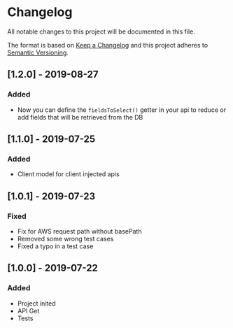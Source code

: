 # Changelog

All notable changes to this project will be documented in this file.

The format is based on [Keep a Changelog](http://keepachangelog.com/en/1.0.0/)
and this project adheres to [Semantic Versioning](http://semver.org/spec/v2.0.0.html).

## [1.2.0] - 2019-08-27
### Added
- Now you can define the `fieldsToSelect()` getter in your api to reduce or add fields that will be retrieved from the DB

## [1.1.0] - 2019-07-25
### Added
- Client model for client injected apis

## [1.0.1] - 2019-07-23
### Fixed
- Fix for AWS request path without basePath
- Removed some wrong test cases
- Fixed a typo in a test case

## [1.0.0] - 2019-07-22
### Added
- Project inited
- API Get
- Tests

